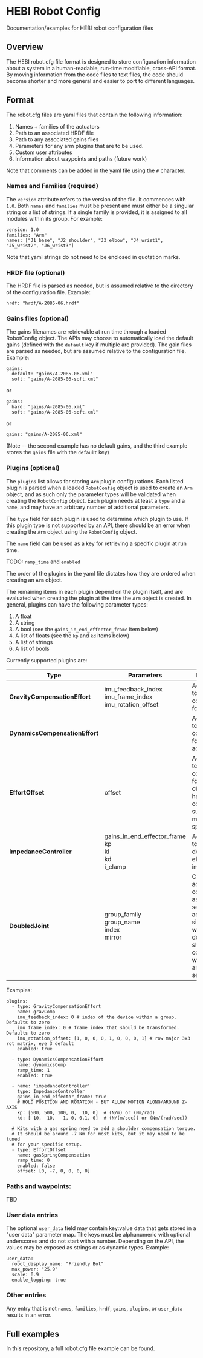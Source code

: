 # HEBI Robot Config
Documentation/examples for HEBI robot configuration files

## Overview

The HEBI robot.cfg file format is designed to store configuration information about a system in a human-readable, run-time modifiable, cross-API format.  By moving information from the code files to text files, the code should become shorter and more general and easier to port to different languages. 

## Format

The robot.cfg files are yaml files that contain the following information:

1. Names + families of the actuators
2. Path to an associated HRDF file
3. Path to any associated gains files
4. Parameters for any arm plugins that are to be used.
5. Custom user attributes
6. Information about waypoints and paths (future work)

Note that comments can be added in the yaml file using the `#` character.

### Names and Families (required)

The `version` attribute refers to the version of the file. It commences with `1.0`. Both `names` and `families` must be present and must either be a singular string or a list of strings. If a single family is provided, it is assigned to all modules within its group. For example:

```
version: 1.0
families: "Arm"
names: ["J1_base", "J2_shoulder", "J3_elbow", "J4_wrist1", "J5_wrist2", "J6_wrist3"]
```

Note that yaml strings do not need to be enclosed in quotation marks.

### HRDF file (optional)

The HRDF file is parsed as needed, but is assumed relative to the directory of the configuration file.  Example:

```
hrdf: "hrdf/A-2085-06.hrdf"
```

### Gains files (optional)

The gains filenames are retrievable at run time through a loaded RobotConfig object. The APIs may choose to automatically load the default gains (defined with the `default` key if multiple are provided).  The gain files are parsed as needed, but are assumed relative to the configuration file. Example:

```
gains:
  default: "gains/A-2085-06.xml"
  soft: "gains/A-2085-06-soft.xml"
```

or

```
gains:
  hard: "gains/A-2085-06.xml"
  soft: "gains/A-2085-06-soft.xml"
```

or 

```
gains: "gains/A-2085-06.xml"
```

(Note -- the second example has no default gains, and the third example stores the `gains` file with the `default` key)

### Plugins (optional)

The `plugins` list allows for storing `Arm` plugin configurations.  Each listed plugin is parsed when a loaded `RobotConfig` object is used to create an `Arm` object, and as such only the parameter types will be validated when creating the `RobotConfig` object. Each plugin needs at least a `type` and a `name`, and may have an arbitrary number of additional parameters.

The `type` field for each plugin is used to determine which plugin to use.  If this plugin type is not supported by an API, there should be an error when creating the `Arm` object using the `RobotConfig` object.

The `name` field can be used as a key for retrieving a specific plugin at run time.

TODO: `ramp_time` and `enabled`

The order of the plugins in the yaml file dictates how they are ordered when creating an `Arm` object.

The remaining items in each plugin depend on the plugin itself, and are evaluated when creating the plugin at the time the `Arm` object is created.  In general, plugins can have the following parameter types:
1. A float
2. A string
3. A bool (see the `gains_in_end_effector_frame` item below)
4. A list of floats (see the `kp` and `kd` items below)
5. A list of strings
6. A list of bools

Currently supported plugins are:

| Type                             | Parameters                                                     | Description                                                                                                                                                                                                                                                     |
|----------------------------------|----------------------------------------------------------------|-----------------------------------------------------------------------------------------------------------------------------------------------------------------------------------------------------------------------------------------------------------------|
| **GravityCompensationEffort**    | imu_feedback_index<br/>imu_frame_index<br/>imu_rotation_offset | Adds efforts to compensate for gravity                                                                                                                                                                                                                          |
| **DynamicsCompensationEffort**   |                                                                | Adds efforts to compensate for joint accelerations                                                                                                                                                                                                              |
| **EffortOffset**   | offset                                                         | Adds efforts to compensate for static offsets due to hardware configurations such as a mechanical spring assist.                                                                                                                                                |
| **ImpedanceController**   | gains_in_end_effector_frame<br/>kp<br/>ki<br/>kd<br/>i_clamp    | Adds efforts to result in the desired end-effector impedances.                                                                                                                                                                                                  |
| **DoubledJoint**   | group_family<br/>group_name<br/>index<br/>mirror               | Copies actuator commands to assist with a second actuator. This simplifies working with double shoulder configurations while treating an arm as a serial chain. |

Examples:

```
plugins:
  - type: GravityCompensationEffort
    name: gravComp
    imu_feedback_index: 0 # index of the device within a group. Defaults to zero
    imu_frame_index: 0 # frame index that should be transformed. Defaults to zero
    imu_rotation_offset: [1, 0, 0, 0, 1, 0, 0, 0, 1] # row major 3x3 rot matrix, eye 3 default
    enabled: true
    
  - type: DynamicsCompensationEffort
    name: dynamicsComp
    ramp_time: 1
    enabled: true
    
  - name: 'impedanceController'
    type: ImpedanceController
    gains_in_end_effector_frame: true
    # HOLD POSITION AND ROTATION - BUT ALLOW MOTION ALONG/AROUND Z-AXIS
    kp: [500, 500, 100, 0,  10, 0]  # (N/m) or (Nm/rad)
    kd: [ 10,  10,   1, 0, 0.1, 0]  # (N/(m/sec)) or (Nm/(rad/sec))
    
  # Kits with a gas spring need to add a shoulder compensation torque.
  # It should be around -7 Nm for most kits, but it may need to be tuned
  # for your specific setup.
  - type: EffortOffset
    name: gasSpringCompensation
    ramp_time: 0
    enabled: false
    offset: [0, -7, 0, 0, 0, 0]
```




### Paths and waypoints:

TBD

### User data entries

The optional `user_data` field may contain key:value data that gets stored in a "user data" parameter map. The keys must be alphanumeric with optional underscores and do not start with a number. Depending on the API, the values may be exposed as strings or as dynamic types. Example:

```
user_data:
  robot_display_name: "Friendly Bot"
  max_power: "25.9"
  scale: 0.9
  enable_logging: true
```

### Other entries

Any entry that is not `names`, `families`, `hrdf`, `gains`, `plugins`, or `user_data` results in an error.

## Full examples

In this repository, a full robot.cfg file example can be found.
